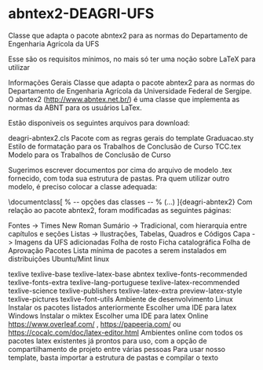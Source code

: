 # abntex2-DEAGRI-UFS
  Classe que adapta o pacote abntex2 para as normas do Departamento de Engenharia Agrícola da UFS

  Esse são os requisitos mínimos, no mais só ter uma noção sobre LaTeX para utilizar
  
Informações Gerais
Classe que adapta o pacote abntex2 para as normas do Departamento de Engenharia Agrícola da Universidade Federal de Sergipe. O abntex2 (http://www.abntex.net.br/) é uma classe que implementa as normas da ABNT para os usuários LaTex.

Estão disponiveis os seguintes arquivos para download:

deagri-abntex2.cls Pacote com as regras gerais do template
Graduacao.sty Estilo de formatação para os Trabalhos de Conclusão de Curso
TCC.tex Modelo para os Trabalhos de Conclusão de Curso

Sugerimos escrever documentos por cima do arquivo de modelo .tex fornecido, com toda sua estrutura de pastas. Pra quem utilizar outro modelo, é preciso colocar a classe adequada:

\documentclass[
	% -- opções das classes --
    % (...)
	]{deagri-abntex2}
Com relação ao pacote abntex2, foram modificadas as seguintes páginas:

Fontes -> Times New Roman
Sumário -> Tradicional, com hierarquia entre capítulos e seções
Listas -> Ilustrações, Tabelas, Quadros e Códigos
Capa -> Imagens da UFS adicionadas
Folha de rosto
Ficha catalográfica
Folha de Aprovação
Pacotes
Lista mínima de pacotes a serem instalados em distribuições Ubuntu/Mint linux

texlive
texlive-base
texlive-latex-base
abntex
texlive-fonts-recommended
texlive-fonts-extra
texlive-lang-portuguese
texlive-latex-recommended
texlive-science
texlive-publishers
texlive-latex-extra
preview-latex-style
texlive-pictures
texlive-font-utils
Ambiente de desenvolvimento
Linux
Instalar os pacotes listados anteriormente
Escolher uma IDE para latex
Windows
Instalar o miktex
Escolher uma IDE para latex
Online
https://www.overleaf.com/ , https://papeeria.com/ ou https://cocalc.com/doc/latex-editor.html
Ambientes online com todos os pacotes latex existentes já prontos para uso, com a opção de compartilhamento de projeto entre várias pessoas
Para usar nosso template, basta importar a estrutura de pastas e compilar o texto
